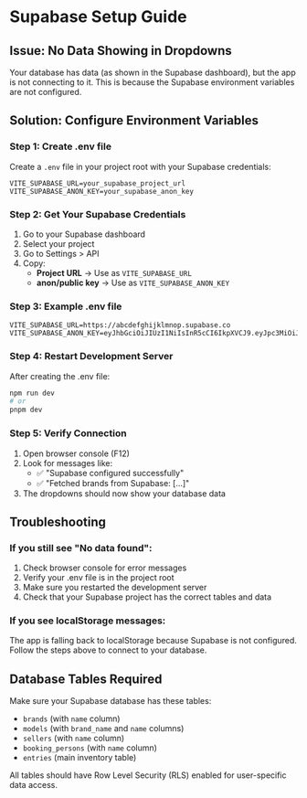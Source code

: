 # Supabase Setup Guide

## Issue: No Data Showing in Dropdowns

Your database has data (as shown in the Supabase dashboard), but the app is not connecting to it. This is because the Supabase environment variables are not configured.

## Solution: Configure Environment Variables

### Step 1: Create .env file

Create a `.env` file in your project root with your Supabase credentials:

```env
VITE_SUPABASE_URL=your_supabase_project_url
VITE_SUPABASE_ANON_KEY=your_supabase_anon_key
```

### Step 2: Get Your Supabase Credentials

1. Go to your Supabase dashboard
2. Select your project
3. Go to Settings > API
4. Copy:
   - **Project URL** → Use as `VITE_SUPABASE_URL`
   - **anon/public key** → Use as `VITE_SUPABASE_ANON_KEY`

### Step 3: Example .env file

```env
VITE_SUPABASE_URL=https://abcdefghijklmnop.supabase.co
VITE_SUPABASE_ANON_KEY=eyJhbGciOiJIUzI1NiIsInR5cCI6IkpXVCJ9.eyJpc3MiOiJzdXBhYmFzZSIsInJlZiI6ImFiY2RlZmdoaWprbG1ub3AiLCJyb2xlIjoiYW5vbiIsImlhdCI6MTY5ODc2MjQwMCwiZXhwIjoyMDE0MzM4NDAwfQ.example_key_here
```

### Step 4: Restart Development Server

After creating the .env file:

```bash
npm run dev
# or
pnpm dev
```

### Step 5: Verify Connection

1. Open browser console (F12)
2. Look for messages like:
   - ✅ "Supabase configured successfully"
   - ✅ "Fetched brands from Supabase: [...]"
3. The dropdowns should now show your database data

## Troubleshooting

### If you still see "No data found":

1. Check browser console for error messages
2. Verify your .env file is in the project root
3. Make sure you restarted the development server
4. Check that your Supabase project has the correct tables and data

### If you see localStorage messages:

The app is falling back to localStorage because Supabase is not configured. Follow the steps above to connect to your database.

## Database Tables Required

Make sure your Supabase database has these tables:
- `brands` (with `name` column)
- `models` (with `brand_name` and `name` columns)  
- `sellers` (with `name` column)
- `booking_persons` (with `name` column)
- `entries` (main inventory table)

All tables should have Row Level Security (RLS) enabled for user-specific data access.
